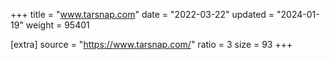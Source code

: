 +++
title = "www.tarsnap.com"
date = "2022-03-22"
updated = "2024-01-19"
weight = 95401

[extra]
source = "https://www.tarsnap.com/"
ratio = 3
size = 93
+++
